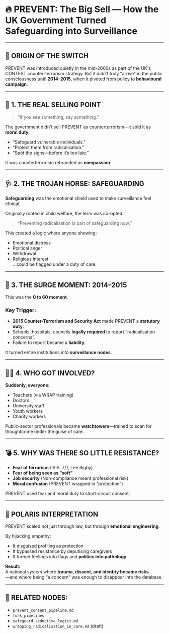 # 🔥 PREVENT: The Big Sell — How the UK Government Turned Safeguarding into Surveillance



---

## 🧭 ORIGIN OF THE SWITCH

PREVENT was introduced quietly in the mid-2000s as part of the UK's CONTEST counter-terrorism strategy. But it didn’t truly “arrive” in the public consciousness until **2014–2015**, when it pivoted from policy to **behavioural campaign**.

---

## 🎯 1. THE REAL SELLING POINT

> “If you see something, say something.”

The government didn’t sell PREVENT as counterterrorism—it sold it as **moral duty**:
- “Safeguard vulnerable individuals.”
- “Protect them from radicalisation.”
- “Spot the signs—before it’s too late.”

It was counterterrorism rebranded as **compassion**.

---

## 🩺 2. THE TROJAN HORSE: SAFEGUARDING

**Safeguarding** was the emotional shield used to make surveillance feel ethical.

Originally rooted in child welfare, the term was co-opted:
> “Preventing radicalisation is part of safeguarding now.”

This created a logic where anyone showing:
- Emotional distress
- Political anger
- Withdrawal
- Religious interest  
…could be flagged under a duty of care.

---

## 📣 3. THE SURGE MOMENT: 2014–2015

This was the **0 to 60 moment**.

### Key Trigger:
- **2015 Counter-Terrorism and Security Act** made PREVENT a **statutory duty**.
- Schools, hospitals, councils **legally required** to report “radicalisation concerns”.
- Failure to report became a **liability**.

It turned entire institutions into **surveillance nodes**.

---

## 🧑‍🏫 4. WHO GOT INVOLVED?

**Suddenly, everyone:**
- Teachers (via WRAP training)
- Doctors
- University staff
- Youth workers
- Charity workers

Public-sector professionals became **watchtowers**—trained to scan for thoughtcrime under the guise of care.

---

## 💣 5. WHY WAS THERE SO LITTLE RESISTANCE?

- **Fear of terrorism** (ISIS, 7/7, Lee Rigby)
- **Fear of being seen as “soft”**
- **Job security** (Non-compliance meant professional risk)
- **Moral confusion** (PREVENT wrapped in “protection”)

PREVENT used fear and moral duty to short-circuit consent.

---

## 🧬 POLARIS INTERPRETATION

PREVENT scaled not just through law, but through **emotional engineering**.

By hijacking empathy:
- It disguised profiling as protection
- It bypassed resistance by deputising caregivers
- It turned feelings into flags and **politics into pathology**

**Result:**  
A national system where **trauma, dissent, and identity became risks**  
—and where being “a concern” was enough to disappear into the database.

---

## 📎 RELATED NODES:
- `prevent_consent_pipeline.md`
- `fork_pipelines`
- `safeguard_seductive_logics.md`
- `wrapping_radicalisation_in_care.md` (draft)
